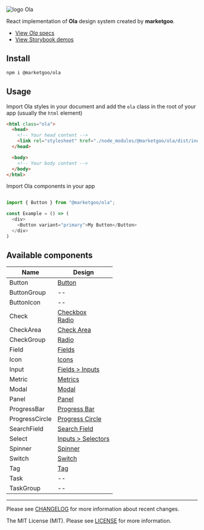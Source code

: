![logo Ola](https://gitlab.com/marketgoo/ola/raw/master/ola.png)

React implementation of **Ola** design system created by **marketgoo**.

- [View *Ola* specs](https://zeroheight.com/22mjgbuf6)
- [View Storybook demos](https://marketgoo.gitlab.io/ola/)

## Install

```sh
npm i @marketgoo/ola
```

## Usage

Import Ola styles in your document and add the `ola` class in the root of your app (usually the `html` element)

```html
<html class="ola">
  <head>
    <!-- Your head content -->
    <link rel="stylesheet" href="./node_modules/@marketgoo/ola/dist/index.css">
  </head>

  <body>
    <!-- Your body content -->
  </body>
</html>
```


Import Ola components in your app
```js

import { Button } from "@marketgoo/ola";

const Example = () => (
  <div>
    <Button variant="primary">My Button</Button>
  </div>
)


```

## Available components

Name | Design
-----|-------------
Button | [Button](https://zeroheight.com/22mjgbuf6/p/60c52c/b/69b128)
ButtonGroup | --
ButtonIcon | --
Check | [Checkbox](https://zeroheight.com/22mjgbuf6/p/85c317/b/42c470) <br> [Radio](https://zeroheight.com/22mjgbuf6/p/55cdda)
CheckArea | [Check Area](https://zeroheight.com/22mjgbuf6/p/31ae5e)
CheckGroup | [Radio](https://zeroheight.com/22mjgbuf6/p/55cdda)
Field | [Fields](https://zeroheight.com/22mjgbuf6/p/12656e/b/741ccf)
Icon | [Icons](https://zeroheight.com/22mjgbuf6/p/000506)
Input | [Fields > Inputs](https://zeroheight.com/22mjgbuf6/p/12656e/t/a575)
Metric | [Metrics](https://zeroheight.com/22mjgbuf6/p/621cfc)
Modal | [Modal](https://zeroheight.com/22mjgbuf6/p/426a17)
Panel | [Panel](https://zeroheight.com/22mjgbuf6/p/92dbc5/b/352660)
ProgressBar | [Progress Bar](https://zeroheight.com/22mjgbuf6/p/71032c)
ProgressCircle | [Progress Circle](https://zeroheight.com/22mjgbuf6/p/412a1e)
SearchField | [Search Field](https://zeroheight.com/22mjgbuf6/p/83e369)
Select | [Inputs > Selectors](https://zeroheight.com/22mjgbuf6/p/12656e/t/7b7d)
Spinner | [Spinner](https://zeroheight.com/22mjgbuf6/p/01ddf2/b/21deb0)
Switch | [Switch](https://zeroheight.com/22mjgbuf6/p/18645f)
Tag | [Tag](https://zeroheight.com/22mjgbuf6/p/48a462/b/3764b3)
Task | --
TaskGroup | --

---

Please see [CHANGELOG](https://gitlab.com/marketgoo/ola/blob/master/CHANGELOG.md) for more information about recent changes.

The MIT License (MIT). Please see [LICENSE](https://gitlab.com/marketgoo/ola/blob/master/LICENSE) for more information.
